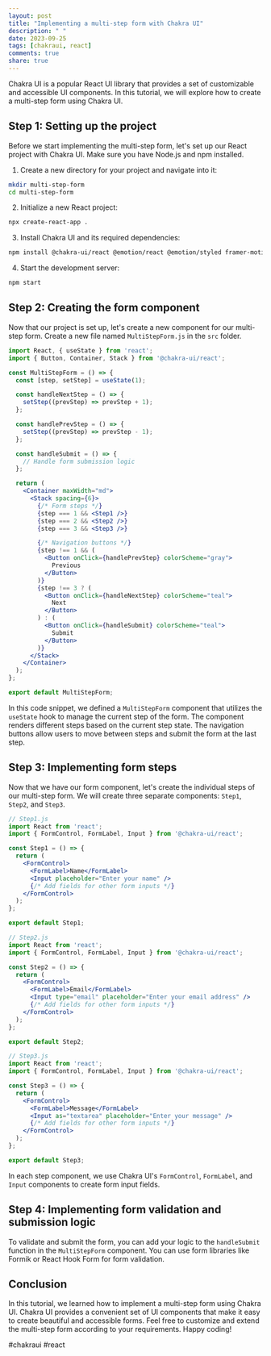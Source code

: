 ```yaml
---
layout: post
title: "Implementing a multi-step form with Chakra UI"
description: " "
date: 2023-09-25
tags: [chakraui, react]
comments: true
share: true
---
```


Chakra UI is a popular React UI library that provides a set of customizable and accessible UI components. In this tutorial, we will explore how to create a multi-step form using Chakra UI.

## Step 1: Setting up the project

Before we start implementing the multi-step form, let's set up our React project with Chakra UI. Make sure you have Node.js and npm installed.

1. Create a new directory for your project and navigate into it:

```bash
mkdir multi-step-form
cd multi-step-form
```

2. Initialize a new React project:

```bash
npx create-react-app .
```

3. Install Chakra UI and its required dependencies:

```bash
npm install @chakra-ui/react @emotion/react @emotion/styled framer-motion
```

4. Start the development server:

```bash
npm start
```

## Step 2: Creating the form component

Now that our project is set up, let's create a new component for our multi-step form. Create a new file named `MultiStepForm.js` in the `src` folder.

```jsx
import React, { useState } from 'react';
import { Button, Container, Stack } from '@chakra-ui/react';

const MultiStepForm = () => {
  const [step, setStep] = useState(1);

  const handleNextStep = () => {
    setStep((prevStep) => prevStep + 1);
  };

  const handlePrevStep = () => {
    setStep((prevStep) => prevStep - 1);
  };

  const handleSubmit = () => {
    // Handle form submission logic
  };

  return (
    <Container maxWidth="md">
      <Stack spacing={6}>
        {/* Form steps */}
        {step === 1 && <Step1 />}
        {step === 2 && <Step2 />}
        {step === 3 && <Step3 />}

        {/* Navigation buttons */}
        {step !== 1 && (
          <Button onClick={handlePrevStep} colorScheme="gray">
            Previous
          </Button>
        )}
        {step !== 3 ? (
          <Button onClick={handleNextStep} colorScheme="teal">
            Next
          </Button>
        ) : (
          <Button onClick={handleSubmit} colorScheme="teal">
            Submit
          </Button>
        )}
      </Stack>
    </Container>
  );
};

export default MultiStepForm;
```

In this code snippet, we defined a `MultiStepForm` component that utilizes the `useState` hook to manage the current step of the form. The component renders different steps based on the current step state. The navigation buttons allow users to move between steps and submit the form at the last step.

## Step 3: Implementing form steps

Now that we have our form component, let's create the individual steps of our multi-step form. We will create three separate components: `Step1`, `Step2`, and `Step3`.

```jsx
// Step1.js
import React from 'react';
import { FormControl, FormLabel, Input } from '@chakra-ui/react';

const Step1 = () => {
  return (
    <FormControl>
      <FormLabel>Name</FormLabel>
      <Input placeholder="Enter your name" />
      {/* Add fields for other form inputs */}
    </FormControl>
  );
};

export default Step1;
```

```jsx
// Step2.js
import React from 'react';
import { FormControl, FormLabel, Input } from '@chakra-ui/react';

const Step2 = () => {
  return (
    <FormControl>
      <FormLabel>Email</FormLabel>
      <Input type="email" placeholder="Enter your email address" />
      {/* Add fields for other form inputs */}
    </FormControl>
  );
};

export default Step2;
```

```jsx
// Step3.js
import React from 'react';
import { FormControl, FormLabel, Input } from '@chakra-ui/react';

const Step3 = () => {
  return (
    <FormControl>
      <FormLabel>Message</FormLabel>
      <Input as="textarea" placeholder="Enter your message" />
      {/* Add fields for other form inputs */}
    </FormControl>
  );
};

export default Step3;
```

In each step component, we use Chakra UI's `FormControl`, `FormLabel`, and `Input` components to create form input fields.

## Step 4: Implementing form validation and submission logic

To validate and submit the form, you can add your logic to the `handleSubmit` function in the `MultiStepForm` component. You can use form libraries like Formik or React Hook Form for form validation.

## Conclusion

In this tutorial, we learned how to implement a multi-step form using Chakra UI. Chakra UI provides a convenient set of UI components that make it easy to create beautiful and accessible forms. Feel free to customize and extend the multi-step form according to your requirements. Happy coding!

#chakraui #react